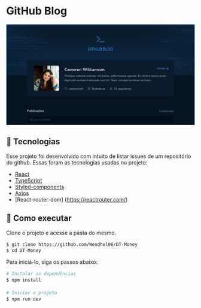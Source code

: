 # GitHub Blog

<img src="./src/assets/github-blog-img.png"/>

<br>

## 🧪 Tecnologias

Esse projeto foi desenvolvido com intuito de listar issues de um repositório do github. Essas foram as tecnologias usadas no projeto:

- [React](https://reactjs.org)
- [TypeScript](https://www.typescriptlang.org/)
- [Styled-components](https://styled-components.com/)
- [Axios](https://axios-http.com/)
- [React-router-dom] (https://reactrouter.com/)

## 🚀 Como executar

Clone o projeto e acesse a pasta do mesmo.

```bash
$ git clone https://github.com/Wendhel06/DT-Money
$ cd DT-Money
```

Para iniciá-lo, siga os passos abaixo:
```bash
# Instalar as dependências
$ npm install

# Iniciar o projeto
$ npm run dev